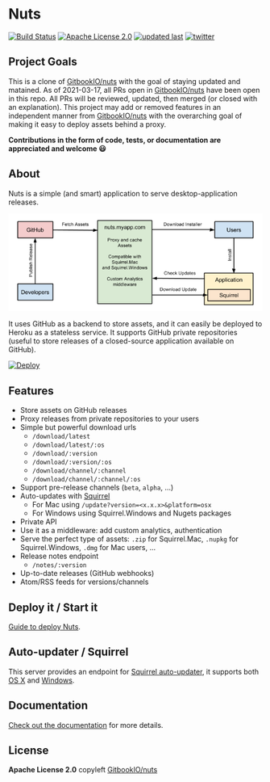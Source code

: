 # Nuts

[![Build Status][build-badge]][build]
[![Apache License 2.0][license-badge]][license]
[![updated last][updated-at-badge]][repo-link]
[![twitter][twitter-badge]][twitter]

## Project Goals
This is a clone of [GitbookIO/nuts](https://github.com/GitbookIO/nuts) with the goal of staying updated and matained. As of 2021-03-17, all PRs open in [GitbookIO/nuts](https://github.com/GitbookIO/nuts) have been open in this repo. All PRs will be reviewed, updated, then merged (or closed with an explanation). This project may add or removed features in an independent manner from [GitbookIO/nuts](https://github.com/GitbookIO/nuts) with the overarching goal of making it easy to deploy assets behind a proxy.

**Contributions in the form of code, tests, or documentation are appreciated and welcome 😃**

## About

Nuts is a simple (and smart) application to serve desktop-application releases.

![Schema](./docs/schema.png)

It uses GitHub as a backend to store assets, and it can easily be deployed to Heroku as a stateless service. It supports GitHub private repositories (useful to store releases of a closed-source application available on GitHub).

[![Deploy](https://www.herokucdn.com/deploy/button.png)](https://heroku.com/deploy)

## Features

- Store assets on GitHub releases
- Proxy releases from private repositories to your users
- Simple but powerful download urls
    - `/download/latest`
    - `/download/latest/:os`
    - `/download/:version`
    - `/download/:version/:os`
    - `/download/channel/:channel`
    - `/download/channel/:channel/:os`
- Support pre-release channels (`beta`, `alpha`, ...)
- Auto-updates with [Squirrel](https://github.com/Squirrel)
    - For Mac using `/update?version=<x.x.x>&platform=osx`
    - For Windows using Squirrel.Windows and Nugets packages
- Private API
- Use it as a middleware: add custom analytics, authentication
- Serve the perfect type of assets: `.zip` for Squirrel.Mac, `.nupkg` for Squirrel.Windows, `.dmg` for Mac users, ...
- Release notes endpoint
    - `/notes/:version`
- Up-to-date releases (GitHub webhooks)
- Atom/RSS feeds for versions/channels

## Deploy it / Start it

[Guide to deploy Nuts](https://biw.github.io/nuts/deploy).



## Auto-updater / Squirrel

This server provides an endpoint for [Squirrel auto-updater](https://github.com/atom/electron/blob/master/docs/api/auto-updater.md), it supports both [OS X](https://biw.github.io/nuts/update-osx) and [Windows](https://biw.github.io/nuts/update-windows).

## Documentation

[Check out the documentation](https://biw.github.io/nuts/) for more details.

## License
**Apache License 2.0** copyleft [GitbookIO/nuts](https://github.com/GitbookIO/nuts/blob/master/LICENSE)


[build-badge]: https://img.shields.io/circleci/build/github/biw/nuts/main?style=flat-square
[build]: https://app.circleci.com/pipelines/github/biw/nuts
[license-badge]: https://img.shields.io/badge/license-Apache%202-blue?style=flat-square
[license]: https://github.com/biw/nuts/blob/main/LICENSE
[twitter-badge]: https://img.shields.io/twitter/follow/biwills.svg?style=flat-square&logo=twitter&label=Follow
[twitter]: https://twitter.com/biwills
[updated-at-badge]: https://img.shields.io/github/last-commit/biw/nuts?style=flat-square
[repo-link]: https://github.com/biw/nuts
